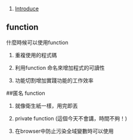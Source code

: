 1. [Introduce](introduce.md)

## function

什麼時候可以使用function

1. 重複使用的程式碼

2. 利用function 命名來增加程式的可讀性

3. 功能切割增加實踐功能的工作效率

##匿名 function

1. 就像衛生紙一樣，用完即丟

2. private function
(這個今天不會講，時間不夠！)

3. 在browser中防止污染全域變數時可以使用
